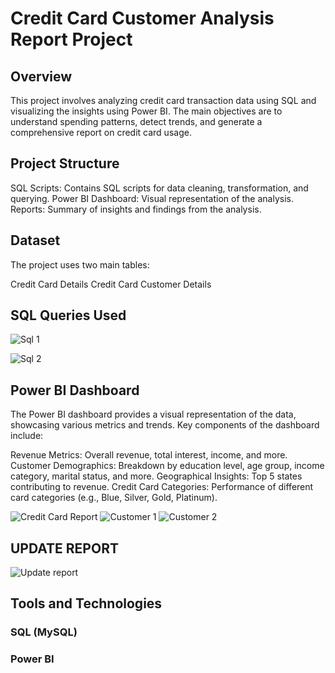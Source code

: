 # Credit Card Customer Analysis Report Project

## Overview
This project involves analyzing credit card transaction data using SQL and visualizing the insights using Power BI. The main objectives are to understand spending patterns, detect trends, and generate a comprehensive report on credit card usage.

## Project Structure
SQL Scripts: Contains SQL scripts for data cleaning, transformation, and querying.
Power BI Dashboard: Visual representation of the analysis.
Reports: Summary of insights and findings from the analysis.

## Dataset
The project uses two main tables:

Credit Card Details
Credit Card Customer Details

## SQL Queries Used
![Sql 1](https://github.com/user-attachments/assets/09a1a6ab-325c-4461-842f-6f7febd38b25)

![Sql 2](https://github.com/user-attachments/assets/374869cc-48d9-4a82-a8f8-e69c835f0c2d)


## Power BI Dashboard
The Power BI dashboard provides a visual representation of the data, showcasing various metrics and trends. Key components of the dashboard include:

Revenue Metrics: Overall revenue, total interest, income, and more.
Customer Demographics: Breakdown by education level, age group, income category, marital status, and more.
Geographical Insights: Top 5 states contributing to revenue.
Credit Card Categories: Performance of different card categories (e.g., Blue, Silver, Gold, Platinum).

![Credit Card Report](https://github.com/user-attachments/assets/af12dd7a-fd12-4b89-be77-b58ceb26a9c5)
![Customer 1](https://github.com/user-attachments/assets/f4d5b851-deeb-486f-8140-ac8c80f1b716)
![Customer 2](https://github.com/user-attachments/assets/973956bd-8371-44e0-ac9d-7f228da72d46)

## UPDATE REPORT
![Update report](https://github.com/user-attachments/assets/65dd4f63-54aa-480d-8111-92fefaebb89d)

## Tools and Technologies
### SQL (MySQL)
### Power BI





